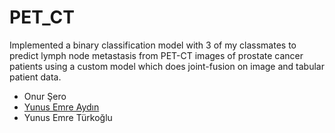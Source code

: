 # PET_CT
Implemented a binary classification model with 3 of my classmates to predict lymph node metastasis from PET-CT images of prostate cancer patients using a custom model which does joint-fusion on image and tabular patient data.

* Onur Şero 
* <a href="https://www.github.com/yunsemr">Yunus Emre Aydın</a>
* Yunus Emre Türkoğlu
